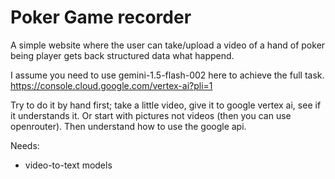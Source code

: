 # Poker Game recorder

A simple website where the user can take/upload a video of a hand of poker being player gets back structured data what happend.

I assume you need to use gemini-1.5-flash-002 here to achieve the full task.
https://console.cloud.google.com/vertex-ai?pli=1


Try to do it by hand first; take a little video, give it to google vertex ai, see if it understands it.
Or start with pictures not videos (then you can use openrouter).
Then understand how to use the google api.

Needs:
- video-to-text models




